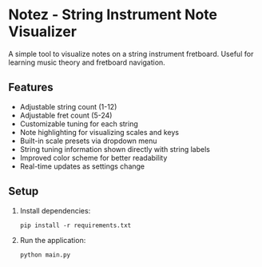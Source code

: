 # Notez - String Instrument Note Visualizer

A simple tool to visualize notes on a string instrument fretboard. Useful for learning music theory and fretboard navigation.

## Features

- Adjustable string count (1-12)
- Adjustable fret count (5-24)
- Customizable tuning for each string
- Note highlighting for visualizing scales and keys
- Built-in scale presets via dropdown menu
- String tuning information shown directly with string labels
- Improved color scheme for better readability
- Real-time updates as settings change

## Setup

1. Install dependencies:
   ```
   pip install -r requirements.txt
   ```

2. Run the application:
   ```
   python main.py
   ```
   
